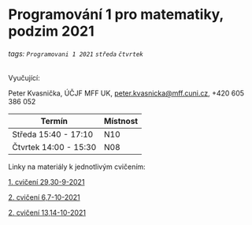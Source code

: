 # Programování 1 pro matematiky, podzim 2021

###### tags: `Programovani 1 2021` `středa` `čtvrtek`

Vyučující:

Peter Kvasnička, ÚČJF MFF UK, peter.kvasnicka@mff.cuni.cz, +420 605 386 052



| Termín | Místnost |
| -------- | -------- | 
| Středa 15:40 - 17:10 | N10 | 
| Čtvrtek 14:00 - 15:30 | N08 |




Linky na materiály k jednotlivým cvičením:

[1. cvičení 29,30-9-2021](https://github.com/PKvasnick/Programovani-1/blob/a3652e3d48bc029ee61ae590ea091ea0dace8666/lecture_notes/cviceni_1_2021-09-29.md)

[2. cvičení 6,7-10-2021](https://github.com/PKvasnick/Programovani-1/blob/e51a60af4efad2a55d6353c6c6b52e06df819367/lecture_notes/cviceni_2_2021-10-06.md)

[2. cvičení 13,14-10-2021](https://github.com/PKvasnick/Programovani-1/blob/main/lecture_notes/cviceni_3_2021-10-13.md)
